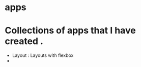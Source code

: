 # apps

Collections of apps that I have created .
========================================

* Layout : Layouts with flexbox
* 




 
